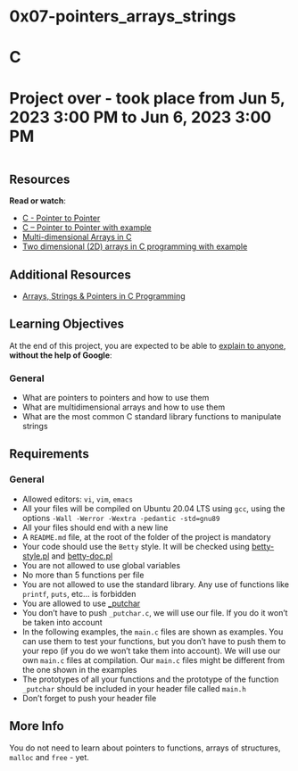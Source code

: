# 0x07-pointers_arrays_strings
# C

# Project over - took place from Jun 5, 2023 3:00 PM to Jun 6, 2023 3:00 PM


<div class="panel panel-default" id="project-description">
  <div class="panel-body">
    <p><img src="https://s3.amazonaws.com/intranet-projects-files/holbertonschool-low_level_programming/218/58fe6b229144b7fe5ebe88afe9ff5cabe2dd0863e1e79b2d02b4103c30b465dd.jpg" alt="" loading="lazy" style=""></p>

<h2>Resources</h2>

<p><strong>Read or watch</strong>:</p>

<ul>
<li><a href="/rltoken/eyikXPg7ZxCAEuWklB6xtQ" title="C - Pointer to Pointer" target="_blank">C - Pointer to Pointer</a> </li>
<li><a href="/rltoken/ojr7OUUm2I-MULE4lWlrkg" title="C – Pointer to Pointer with example" target="_blank">C – Pointer to Pointer with example</a> </li>
<li><a href="/rltoken/HUZIJ6t55KM7d7FBCwWm8Q" title="Multi-dimensional Arrays in C" target="_blank">Multi-dimensional Arrays in C</a> </li>
<li><a href="/rltoken/Dx9nIBRj68sRBGe2NRI_aQ" title="Two dimensional (2D) arrays in C programming with example" target="_blank">Two dimensional (2D) arrays in C programming with example</a> </li>
</ul>

<h2>Additional Resources</h2>

<ul>
<li><a href="/rltoken/8dnWfdRPPLVuzPQKVTGljA" title="Arrays, Strings &amp; Pointers in C Programming" target="_blank">Arrays, Strings &amp; Pointers in C Programming</a></li>
</ul>

<h2>Learning Objectives</h2>

<p>At the end of this project, you are expected to be able to <a href="/rltoken/YpzhlccIJNihbnYgObEStg" title="explain to anyone" target="_blank">explain to anyone</a>, <strong>without the help of Google</strong>:</p>

<h3>General</h3>

<ul>
<li>What are pointers to pointers and how to use them</li>
<li>What are multidimensional arrays and how to use them</li>
<li>What are the most common C standard library functions to manipulate strings</li>
</ul>


<h2>Requirements</h2>

<h3>General</h3>

<ul>
<li>Allowed editors: <code>vi</code>, <code>vim</code>, <code>emacs</code></li>
<li>All your files will be compiled on Ubuntu 20.04 LTS using <code>gcc</code>, using the options <code>-Wall -Werror -Wextra -pedantic -std=gnu89</code></li>
<li>All your files should end with a new line</li>
<li>A <code>README.md</code> file, at the root of the folder of the project is mandatory</li>
<li>Your code should use the <code>Betty</code> style. It will be checked using <a href="https://github.com/alx-tools/Betty/blob/master/betty-style.pl" title="betty-style.pl" target="_blank">betty-style.pl</a> and <a href="https://github.com/alx-tools/Betty/blob/master/betty-doc.pl" title="betty-doc.pl" target="_blank">betty-doc.pl</a></li>
<li>You are not allowed to use global variables</li>
<li>No more than 5 functions per file</li>
<li>You are not allowed to use the standard library. Any use of functions like <code>printf</code>, <code>puts</code>, etc… is forbidden</li>
<li>You are allowed to use <a href="https://github.com/alx-tools/_putchar.c/blob/master/_putchar.c" title="_putchar" target="_blank">_putchar</a></li>
<li>You don’t have to push <code>_putchar.c</code>, we will use our file. If you do it won’t be taken into account</li>
<li>In the following examples, the <code>main.c</code> files are shown as examples. You can use them to test your functions, but you don’t have to push them to your repo (if you do we won’t take them into account). We will use our own <code>main.c</code> files at compilation. Our <code>main.c</code> files might be different from the one shown in the examples</li>
<li>The prototypes of all your functions and the prototype of the function <code>_putchar</code> should be included in your header file called <code>main.h</code></li>
<li>Don’t forget to push your header file</li>
</ul>

<h2>More Info</h2>

<p>You do not need to learn about pointers to functions, arrays of structures, <code>malloc</code> and <code>free</code> - yet.</p>

  </div>
</div>

